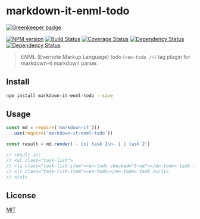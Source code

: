 # markdown-it-enml-todo

[![Greenkeeper badge](https://badges.greenkeeper.io/akuma/markdown-it-enml-todo.svg)](https://greenkeeper.io/)

[![NPM version][npm-image]][npm-url]
[![Build Status][build-image]][build-url]
[![Coverage Status][coverage-image]][coverage-url]
[![Dependency Status][david-image]][david-url]
[![Dependency Status][david-dev-image]][david-dev-url]

[npm-image]: https://img.shields.io/npm/v/markdown-it-enml-todo.svg
[npm-url]: https://npmjs.org/package/markdown-it-enml-todo
[build-image]: https://travis-ci.org/akuma/markdown-it-enml-todo.svg?branch=master
[build-url]: https://travis-ci.org/akuma/markdown-it-enml-todo
[coverage-image]: https://coveralls.io/repos/github/akuma/markdown-it-enml-todo/badge.svg?branch=master
[coverage-url]: https://coveralls.io/github/akuma/markdown-it-enml-todo?branch=master
[david-image]: https://david-dm.org/akuma/markdown-it-enml-todo.svg
[david-url]: https://david-dm.org/akuma/markdown-it-enml-todo
[david-dev-image]: https://david-dm.org/akuma/markdown-it-enml-todo/dev-status.svg
[david-dev-url]: https://david-dm.org/akuma/markdown-it-enml-todo#info=devDependencies

> ENML (Evernote Markup Language) todo (`<en-todo />`) tag plugin for markdown-it markdown parser.

## Install

```bash
npm install markdown-it-enml-todo --save
```

## Usage

```js
const md = require('markdown-it')()
  .use(require('markdown-it-enml-todo'))

const result = md.render('- [x] task 1\n- [ ] task 2')

// result is:
// <ul class="task-list">
// <li class="task-list-item"><en-todo checked="true"></en-todo> task 1</li>
// <li class="task-list-item"><en-todo></en-todo> task 2</li>
// </ul>
```

## License

[MIT](LICENSE)

